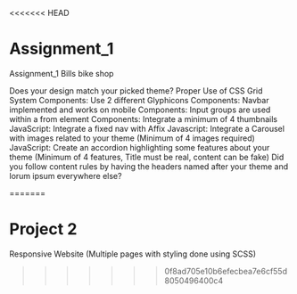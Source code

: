 <<<<<<< HEAD
# Assignment_1
Assignment_1 Bills bike shop

Does your design match your picked theme?
Proper Use of CSS Grid System
Components: Use 2 different Glyphicons
Components: Navbar implemented and works on mobile
Components: Input groups are used within a from element
Components: Integrate a minimum of 4 thumbnails
JavaScript: Integrate a fixed nav with Affix
Javascript: Integrate a Carousel with images related to your theme (Minimum of 4 images required)
JavaScript: Create an accordion highlighting some features about your theme (Minimum of 4 features, Title must be real, content can be fake)
Did you follow content rules by having the headers named after your theme and lorum ipsum everywhere else?

=======
# Project 2
Responsive Website (Multiple pages with styling done using SCSS)
>>>>>>> 0f8ad705e10b6efecbea7e6cf55d8050496400c4
